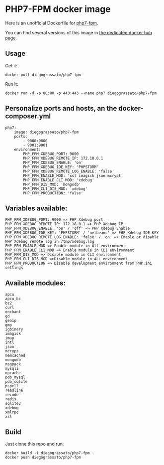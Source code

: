 # PHP7-FPM docker image

Here is an unofficial Dockerfile for [php7-fpm][php7-fpm].

You can find several versions of this image in [the dedicated docker hub page][dockerhubpage].   

## Usage

Get it:

    docker pull diegograssato/php7-fpm

Run it:

    docker run -d -p 80:80 -p 443:443 --name php7 diegograssato/php7-fpm

## Personalize ports and hosts, an the docker-composer.yml

    php7:
        image: diegograssato/php7-fpm
        ports:
            - 9000:9000
            - 9001:9001
        environment:
            PHP_FPM_XDEBUG_PORT: 9000
            PHP_FPM_XDEBUG_REMOTE_IP: 172.18.0.1
            PHP_FPM_XDEBUG_ENABLE: 'on'
            PHP_FPM_XDEBUG_IDE_KEY: 'PHPSTORM'
            PHP_FPM_XDEBUG_REMOTE_LOG_ENABLE: 'false'
            PHP_FPM_ENABLE_MOD: 'xsl imagick json mcrypt'
            PHP_FPM_ENABLE_CLI_MOD: 'xdebug'
            PHP_FPM_DIS_MOD: 'mongodb'
            PHP_FPM_CLI_DIS_MOD: 'xdebug'
            PHP_FPM_PRODUCTION: 'false'

## Variables available:

    PHP_FPM_XDEBUG_PORT: 9000 => PHP Xdebug port
    PHP_FPM_XDEBUG_REMOTE_IP: 172.18.0.1 => PHP Xdebug IP
    PHP_FPM_XDEBUG_ENABLE: 'on' / 'off' => PHP Xdebug Enable
    PHP_FPM_XDEBUG_IDE_KEY: 'PHPSTORM' / 'netbeans' => PHP Xdebug IDE KEY
    PHP_FPM_XDEBUG_REMOTE_LOG_ENABLE: 'false' / 'on' => Enable or disable PHP Xdebug remote log in /tmp/xdebug.log
    PHP_FPM_ENABLE_MOD => Enable module in All environment
    PHP_FPM_ENABLE_CLI_MOD => Enable module in CLI environment
    PHP_FPM_DIS_MOD => Disable module in CLI environment
    PHP_FPM_CLI_DIS_MOD =>Disable module in ALL environment
    PHP_FPM_PRODUCTION => Disable development environment from PHP.ini settings

## Available modules:


    apcu
    apcu_bc
    bz2
    curl
    enchant
    gd
    geoip
    gmp
    igbinary
    imagick
    imap
    intl
    json
    mcrypt
    memcached
    mongodb
    msgpack
    mysqli
    opcache
    pdo_mysql
    pdo_sqlite
    pspell
    readline
    recode
    redis
    sqlite3
    xdebug
    xmlrpc
    xsl


## Build

Just clone this repo and run:

    docker build -t diegograssato/php7-fpm .
    docker push diegograssato/php7-fpm


  [dockerhubpage]: https://hub.docker.com/r/diegograssato/php7-fpm "PHP7-FPM docker hub page"
  [php7-fpm]: https://github.com/diegograssato/my_containers/tree/master/php7-fpm "PHP7-FPM source code"
